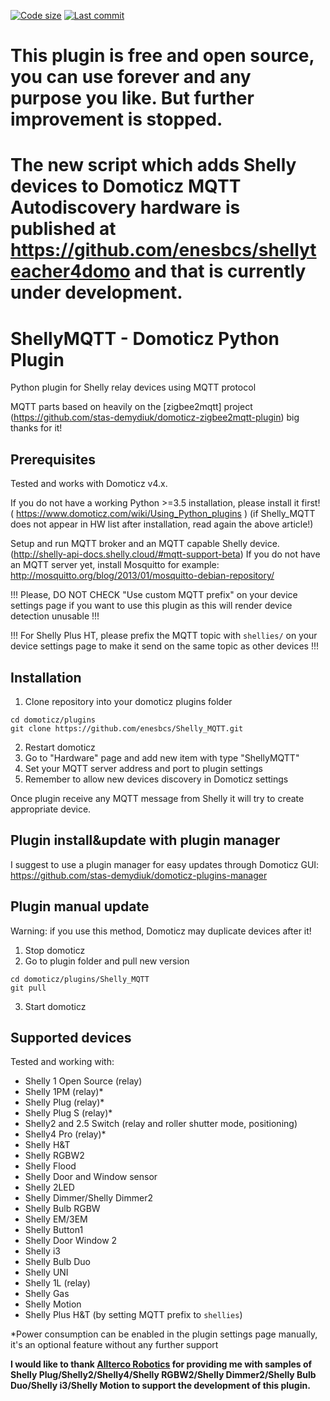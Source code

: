 [![Code size](https://img.shields.io/github/languages/code-size/enesbcs/shelly_mqtt)]() [![Last commit](https://img.shields.io/github/last-commit/enesbcs/shelly_mqtt)]()

# This plugin is free and open source, you can use forever and any purpose you like. But further improvement is stopped.
# The new script which adds Shelly devices to Domoticz MQTT Autodiscovery hardware is published at https://github.com/enesbcs/shellyteacher4domo and that is currently under development.

# ShellyMQTT - Domoticz Python Plugin
Python plugin for Shelly relay devices using MQTT protocol

MQTT parts based on heavily on the [zigbee2mqtt] project (https://github.com/stas-demydiuk/domoticz-zigbee2mqtt-plugin) 
big thanks for it!

## Prerequisites

Tested and works with Domoticz v4.x.

If you do not have a working Python >=3.5 installation, please install it first! ( https://www.domoticz.com/wiki/Using_Python_plugins )
(if Shelly_MQTT does not appear in HW list after installation, read again the above article!)

Setup and run MQTT broker and an MQTT capable Shelly device. (http://shelly-api-docs.shelly.cloud/#mqtt-support-beta)
If you do not have an MQTT server yet, install Mosquitto for example:
http://mosquitto.org/blog/2013/01/mosquitto-debian-repository/

!!! Please, DO NOT CHECK "Use custom MQTT prefix" on your device settings page if you want to use this plugin as this will render device detection unusable !!!

!!! For Shelly Plus HT, please prefix the MQTT topic with `shellies/` on your device settings page to make it send on the same topic as other devices !!!

## Installation

1. Clone repository into your domoticz plugins folder
```
cd domoticz/plugins
git clone https://github.com/enesbcs/Shelly_MQTT.git
```
2. Restart domoticz
3. Go to "Hardware" page and add new item with type "ShellyMQTT"
4. Set your MQTT server address and port to plugin settings
5. Remember to allow new devices discovery in Domoticz settings

Once plugin receive any MQTT message from Shelly it will try to create appropriate device.

## Plugin install&update with plugin manager

I suggest to use a plugin manager for easy updates through Domoticz GUI:
https://github.com/stas-demydiuk/domoticz-plugins-manager

## Plugin manual update

Warning: if you use this method, Domoticz may duplicate devices after it!

1. Stop domoticz
2. Go to plugin folder and pull new version
```
cd domoticz/plugins/Shelly_MQTT
git pull
```
3. Start domoticz

## Supported devices

Tested and working with:
 - Shelly 1 Open Source (relay)
 - Shelly 1PM (relay)*
 - Shelly Plug (relay)*
 - Shelly Plug S (relay)*
 - Shelly2 and 2.5 Switch (relay and roller shutter mode, positioning)
 - Shelly4 Pro (relay)*
 - Shelly H&T
 - Shelly RGBW2
 - Shelly Flood
 - Shelly Door and Window sensor
 - Shelly 2LED
 - Shelly Dimmer/Shelly Dimmer2
 - Shelly Bulb RGBW
 - Shelly EM/3EM
 - Shelly Button1
 - Shelly Door Window 2
 - Shelly i3
 - Shelly Bulb Duo
 - Shelly UNI
 - Shelly 1L (relay)
 - Shelly Gas
 - Shelly Motion
 - Shelly Plus H&T (by setting MQTT prefix to `shellies`)

*Power consumption can be enabled in the plugin settings page manually, it's an optional feature without any further support

**I would like to thank [Allterco Robotics](https://allterco.com/en/Shelly) for providing me with samples of Shelly Plug/Shelly2/Shelly4/Shelly RGBW2/Shelly Dimmer2/Shelly Bulb Duo/Shelly i3/Shelly Motion to support the development of this plugin.**
